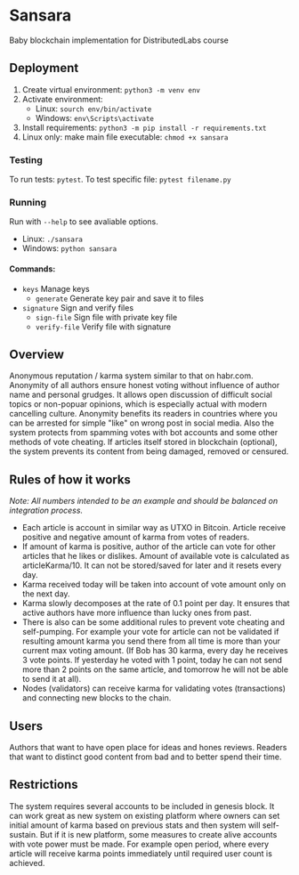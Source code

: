 # Sansara
Baby blockchain implementation for DistributedLabs course

## Deployment
1. Create virtual environment: `python3 -m venv env`
2. Activate environment:
    - Linux: `sourch env/bin/activate`
    - Windows: `env\Scripts\activate`
3. Install requirements: `python3 -m pip install -r requirements.txt`
4. Linux only: make main file executable: `chmod +x sansara`


### Testing
To run tests: `pytest`. To test specific file: `pytest filename.py`

### Running
Run with `--help` to see avaliable options.
- Linux: `./sansara`
- Windows: `python sansara`

#### Commands:
- `keys`       Manage keys
    - `generate`  Generate key pair and save it to files
- `signature`  Sign and verify files
    - `sign-file`    Sign file with private key file
    - `verify-file`  Verify file with signature

## Overview
Anonymous reputation / karma system similar to that on habr.com. Anonymity of all authors ensure honest voting without influence of author name and personal grudges. It allows open discussion of difficult social topics or non-popuar opinions, which is especially actual with modern cancelling culture. Anonymity benefits its readers in countries where you can be arrested for simple "like" on wrong post in social media. Also the system protects from spamming votes with bot accounts and some other methods of vote cheating.
If articles itself stored in blockchain (optional), the system prevents its content from being damaged, removed or censured.

## Rules of how it works
*Note: All numbers intended to be an example and should be balanced on integration process.*

- Each article is account in similar way as UTXO in Bitcoin. Article receive positive and negative amount of karma from votes of readers.
- If amount of karma is positive, author of the article can vote for other articles that he likes or dislikes. Amount of available vote is calculated as articleKarma/10. It can not be stored/saved for later and it resets every day.
- Karma received today will be taken into account of vote amount only on the next day.
- Karma slowly decomposes at the rate of 0.1 point per day. It ensures that active authors have more influence than lucky ones from past.
- There is also can be some additional rules to prevent vote cheating and self-pumping. For example your vote for article can not be validated if resulting amount karma you send there from all time is more than your current max voting amount. (If Bob has 30 karma, every day he receives 3 vote points. If yesterday he voted with 1 point, today he can not send more than 2 points on the same article, and tomorrow he will not be able to send it at all).
- Nodes (validators) can receive karma for validating votes (transactions) and connecting new blocks to the chain.

## Users
Authors that want to have open place for ideas and hones reviews. Readers that want to distinct good content from bad and to better spend their time.

## Restrictions
The system requires several accounts to be included in genesis block. It can work great as new system on existing platform where owners can set initial amount of karma based on previous stats and then system will self-sustain. But if it is new platform, some measures to create alive accounts with vote power must be made. For example open period, where every article will receive karma points immediately until required user count is achieved.
